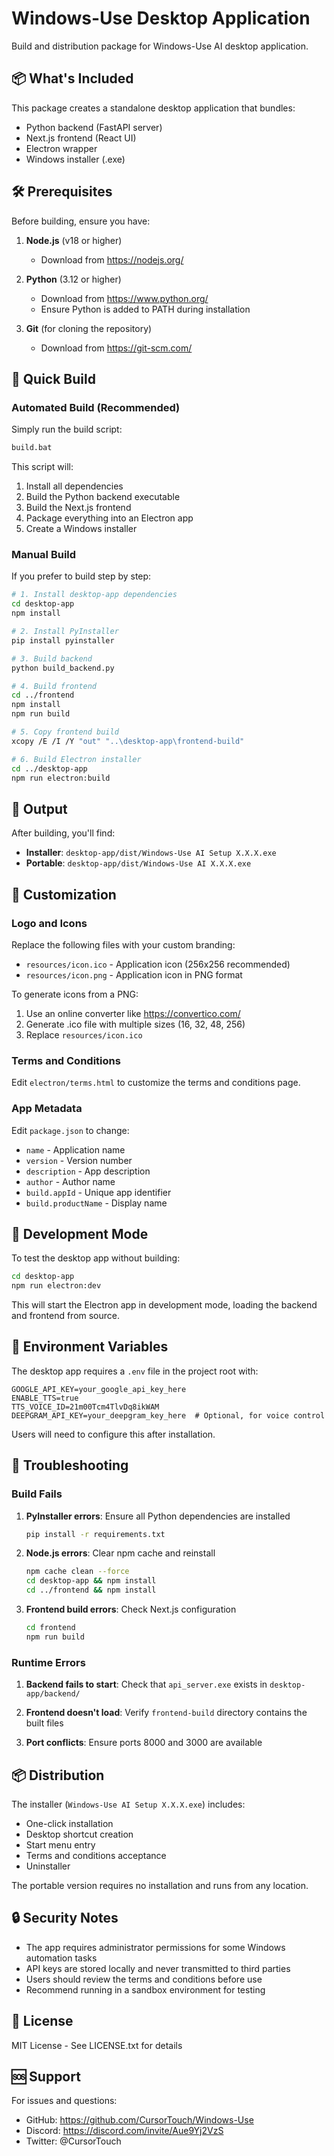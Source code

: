 # Windows-Use Desktop Application

Build and distribution package for Windows-Use AI desktop application.

## 📦 What's Included

This package creates a standalone desktop application that bundles:
- Python backend (FastAPI server)
- Next.js frontend (React UI)
- Electron wrapper
- Windows installer (.exe)

## 🛠️ Prerequisites

Before building, ensure you have:

1. **Node.js** (v18 or higher)
   - Download from https://nodejs.org/

2. **Python** (3.12 or higher)
   - Download from https://www.python.org/
   - Ensure Python is added to PATH during installation

3. **Git** (for cloning the repository)
   - Download from https://git-scm.com/

## 🚀 Quick Build

### Automated Build (Recommended)

Simply run the build script:

```bash
build.bat
```

This script will:
1. Install all dependencies
2. Build the Python backend executable
3. Build the Next.js frontend
4. Package everything into an Electron app
5. Create a Windows installer

### Manual Build

If you prefer to build step by step:

```bash
# 1. Install desktop-app dependencies
cd desktop-app
npm install

# 2. Install PyInstaller
pip install pyinstaller

# 3. Build backend
python build_backend.py

# 4. Build frontend
cd ../frontend
npm install
npm run build

# 5. Copy frontend build
xcopy /E /I /Y "out" "..\desktop-app\frontend-build"

# 6. Build Electron installer
cd ../desktop-app
npm run electron:build
```

## 📁 Output

After building, you'll find:

- **Installer**: `desktop-app/dist/Windows-Use AI Setup X.X.X.exe`
- **Portable**: `desktop-app/dist/Windows-Use AI X.X.X.exe`

## 🎨 Customization

### Logo and Icons

Replace the following files with your custom branding:

- `resources/icon.ico` - Application icon (256x256 recommended)
- `resources/icon.png` - Application icon in PNG format

To generate icons from a PNG:

1. Use an online converter like https://convertico.com/
2. Generate .ico file with multiple sizes (16, 32, 48, 256)
3. Replace `resources/icon.ico`

### Terms and Conditions

Edit `electron/terms.html` to customize the terms and conditions page.

### App Metadata

Edit `package.json` to change:
- `name` - Application name
- `version` - Version number
- `description` - App description
- `author` - Author name
- `build.appId` - Unique app identifier
- `build.productName` - Display name

## 🔧 Development Mode

To test the desktop app without building:

```bash
cd desktop-app
npm run electron:dev
```

This will start the Electron app in development mode, loading the backend and frontend from source.

## 📝 Environment Variables

The desktop app requires a `.env` file in the project root with:

```env
GOOGLE_API_KEY=your_google_api_key_here
ENABLE_TTS=true
TTS_VOICE_ID=21m00Tcm4TlvDq8ikWAM
DEEPGRAM_API_KEY=your_deepgram_key_here  # Optional, for voice control
```

Users will need to configure this after installation.

## 🐛 Troubleshooting

### Build Fails

1. **PyInstaller errors**: Ensure all Python dependencies are installed
   ```bash
   pip install -r requirements.txt
   ```

2. **Node.js errors**: Clear npm cache and reinstall
   ```bash
   npm cache clean --force
   cd desktop-app && npm install
   cd ../frontend && npm install
   ```

3. **Frontend build errors**: Check Next.js configuration
   ```bash
   cd frontend
   npm run build
   ```

### Runtime Errors

1. **Backend fails to start**: Check that `api_server.exe` exists in `desktop-app/backend/`

2. **Frontend doesn't load**: Verify `frontend-build` directory contains the built files

3. **Port conflicts**: Ensure ports 8000 and 3000 are available

## 📦 Distribution

The installer (`Windows-Use AI Setup X.X.X.exe`) includes:
- One-click installation
- Desktop shortcut creation
- Start menu entry
- Terms and conditions acceptance
- Uninstaller

The portable version requires no installation and runs from any location.

## 🔒 Security Notes

- The app requires administrator permissions for some Windows automation tasks
- API keys are stored locally and never transmitted to third parties
- Users should review the terms and conditions before use
- Recommend running in a sandbox environment for testing

## 📄 License

MIT License - See LICENSE.txt for details

## 🆘 Support

For issues and questions:
- GitHub: https://github.com/CursorTouch/Windows-Use
- Discord: https://discord.com/invite/Aue9Yj2VzS
- Twitter: @CursorTouch

